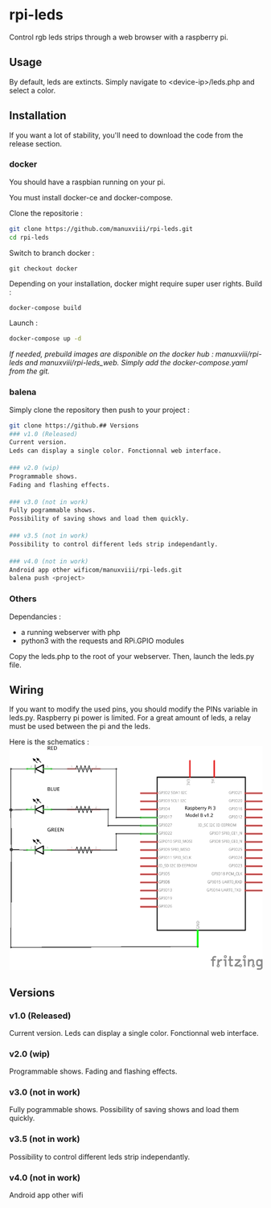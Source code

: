 # rpi-leds
Control rgb leds strips through a web browser with a raspberry pi.


## Usage 
By default, leds are extincts.
Simply navigate to \<device-ip\>/leds.php and select a color. 



## Installation

If you want a lot of stability, you'll need to download the code from the release section.

### docker
You should have a raspbian running on your pi.

You must install docker-ce and docker-compose.

Clone the repositorie :
```bash
git clone https://github.com/manuxviii/rpi-leds.git
cd rpi-leds
```

Switch to branch docker : 
```git
git checkout docker
```

Depending on your installation, docker might require super user rights. 
Build :
```bash
docker-compose build
```

Launch :
```bash
docker-compose up -d
```

*If needed, prebuild images are disponible on the docker hub : manuxviii/rpi-leds and manuxviii/rpi-leds_web. Simply add the docker-compose.yaml from the git.*

### balena
Simply clone the repository then push to your project :
```bash
git clone https://github.## Versions
### v1.0 (Released)
Current version.
Leds can display a single color. Fonctionnal web interface.

### v2.0 (wip)
Programmable shows.
Fading and flashing effects.

### v3.0 (not in work)
Fully pogrammable shows.
Possibility of saving shows and load them quickly.

### v3.5 (not in work)
Possibility to control different leds strip independantly.

### v4.0 (not in work)
Android app other wificom/manuxviii/rpi-leds.git
balena push <project>
```

### Others
Dependancies :
  - a running webserver with php
  - python3 with the requests and RPi.GPIO modules

Copy the leds.php to the root of your webserver. Then, launch the leds.py file.


## Wiring
If you want to modify the used pins, you should modify the PINs variable in leds.py.
Raspberry pi power is limited. For a great amount of leds, a relay must be used between the pi and the leds.

Here is the schematics :
![schema](./schema.png)



## Versions
### v1.0 (Released)
Current version.
Leds can display a single color. Fonctionnal web interface.

### v2.0 (wip)
Programmable shows.
Fading and flashing effects.

### v3.0 (not in work)
Fully pogrammable shows.
Possibility of saving shows and load them quickly.

### v3.5 (not in work)
Possibility to control different leds strip independantly.

### v4.0 (not in work)
Android app other wifi
